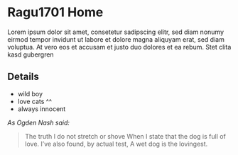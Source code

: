 # Ragu1701 Home

Lorem ipsum dolor sit amet, consetetur sadipscing elitr, sed diam nonumy eirmod tempor invidunt ut labore et dolore magna aliquyam erat, sed diam voluptua. At vero eos et accusam et justo duo dolores et ea rebum. Stet clita kasd gubergren

## Details
 
 * wild boy
 * love cats ^^
 * always innocent
 
_As Ogden Nash said:_
 
> The truth I do not stretch or shove
> When I state that the dog is full of love.
> I’ve also found, by actual test,
> A wet dog is the lovingest.